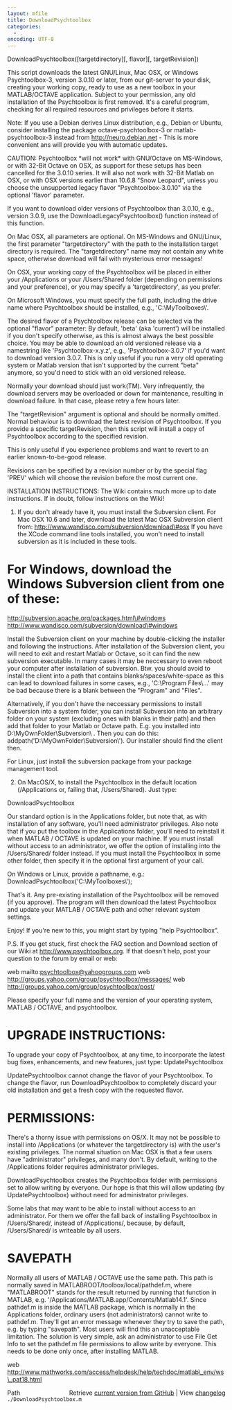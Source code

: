 ```yaml
---
layout: mfile
title: DownloadPsychtoolbox
categories:
  - .
encoding: UTF-8
---
```


DownloadPsychtoolbox\(\[targetdirectory\]\[, flavor\]\[, targetRevision\]\)

This script downloads the latest GNU/Linux, Mac OSX, or Windows
Psychtoolbox-3, version 3.0.10 or later, from our git-server to your
disk, creating your working copy, ready to use as a new toolbox in your
MATLAB/OCTAVE application. Subject to your permission, any old
installation of the Psychtoolbox is first removed. It's a careful
program, checking for all required resources and privileges before it
starts.

Note: If you use a Debian derives Linux distribution, e.g., Debian or
Ubuntu, consider installing the package octave-psychtoolbox-3 or
matlab-psychtoolbox-3 instead from http://neuro.debian.net - This is more
convenient ans will provide you with automatic updates.

CAUTION: Psychtoolbox \*will not work\* with GNU/Octave on MS-Windows, or
with 32-Bit Octave on OSX, as support for these setups has been cancelled
for the 3.0.10 series. It will also not work with 32-Bit Matlab on OSX,
or with OSX versions earlier than 10.6.8 "Snow Leopard", unless you
choose the unsupported legacy flavor "Psychtoolbox-3.0.10" via the
optional 'flavor' parameter.

If you want to download older versions of Psychtoolbox than 3.0.10, e.g.,
version 3.0.9, use the DownloadLegacyPsychtoolbox\(\) function instead of
this function.

On Mac OSX, all parameters are optional. On MS-Windows and GNU/Linux, the
first parameter "targetdirectory" with the path to the installation
target directory is required. The "targetdirectory" name may not contain
any white space, otherwise download will fail with mysterious error
messages\!

On OSX, your working copy of the Psychtoolbox will be placed in either
your /Applications or your /Users/Shared folder \(depending on permissions
and your preference\), or you may specify a 'targetdirectory', as you
prefer.

On Microsoft Windows, you must specify the full path, including
the drive name where Psychtoolbox should be installed, e.g.,
'C:\\MyToolboxes\\'.

The desired flavor of a Psychtoolbox release can be selected via the
optional "flavor" parameter: By default, 'beta' \(aka 'current'\) will be
installed if you don't specify otherwise, as this is almost always the
best possible choice. You may be able to download an old versioned
release via a namestring like 'Psychtoolbox-x.y.z', e.g.,
'Psychtoolbox-3.0.7' if you'd want to download version 3.0.7. This is
only useful if you run a very old operating system or Matlab version that
isn't supported by the current "beta" anymore, so you'd need to stick
with an old versioned release.

Normally your download should just work\(TM\). Very infrequently, the
download servers may be overloaded or down for maintenance, resulting in
download failure. In that case, please retry a few hours later.


The "targetRevision" argument is optional and should be normally omitted.
Normal behaviour is to download the latest revision of Psychtoolbox. If
you provide a specific targetRevision, then this script will install a
copy of Psychtoolbox according to the specified revision.

This is only useful if you experience problems and want to revert to an
earlier known-to-be-good release.

Revisions can be specified by a revision number or by the special flag
'PREV' which will choose the revision before the most current one.


INSTALLATION INSTRUCTIONS: The Wiki contains much more up to date
instructions. If in doubt, follow instructions on the Wiki\!

1. If you don't already have it, you must install the Subversion client.
For Mac OSX 10.6 and later, download the latest Mac OSX Subversion client
from: http://www.wandisco.com/subversion/download\#osx
If you have the XCode command line tools installed, you won't need to
install subversion as it is included in these tools.

# For Windows, download the Windows Subversion client from one of these:

http://subversion.apache.org/packages.html\#windows
http://www.wandisco.com/subversion/download\#windows

Install the Subversion client on your machine by double-clicking the
installer and following the instructions. After installation of the
Subversion client, you will need to exit and restart Matlab or Octave, so
it can find the new subversion executable. In many cases it may be
neccessary to even reboot your computer after installation of subversion.
Btw. you should avoid to install the client into a path that contains
blanks/spaces/white-space as this can lead to download failures in some
cases, e.g., 'C:\\Program Files\\...' may be bad because there is a blank
between the "Program" and "Files".

Alternatively, if you don't have the neccessary permissions to install
Subversion into a system folder, you can install Subversion into an
arbitrary folder on your system \(excluding ones with blanks in their
path\) and then add that folder to your Matlab or Octave path. E.g. you
installed into D:\\MyOwnFolder\\Subversion\\ . Then you can do this:
addpath\('D:\\MyOwnFolder\\Subversion\\'\). Our installer should find the
client then.

For Linux, just install the subversion package from your package
management tool.


2. On MacOS/X, to install the Psychtoolbox in the default location
\(/Applications or, failing that, /Users/Shared\). Just type:

DownloadPsychtoolbox

Our standard option is in the Applications folder, but note that, as with
installation of any software, you'll need administrator privileges. Also
note that if you put the toolbox in the Applications folder, you'll need
to reinstall it when MATLAB / OCTAVE is updated on your machine. If you
must install without access to an administrator, we offer the option of
installing into the /Users/Shared/ folder instead. If you must install
the Psychtoolbox in some other folder, then specify it in the optional
first argument of your call.

On Windows or Linux, provide a pathname, e.g.:
DownloadPsychtoolbox\('C:\\MyToolboxes\\'\);

That's it. Any pre-existing installation of the Psychtoolbox will be
removed \(if you approve\). The program will then download the latest
Psychtoolbox and update your MATLAB / OCTAVE path and other relevant
system settings.

Enjoy\! If you're new to this, you might start by typing "help
Psychtoolbox".

P.S. If you get stuck, first check the FAQ section and Download section
of our Wiki at http://www.psychtoolbox.org. If that doesn't help, post
your question to the forum by email or web:

web mailto:psychtoolbox@yahoogroups.com
web http://groups.yahoo.com/group/psychtoolbox/messages/
web http://groups.yahoo.com/group/psychtoolbox/post/

Please specify your full name and the version of your operating system,
MATLAB / OCTAVE, and psychtoolbox.

# UPGRADE INSTRUCTIONS:

To upgrade your copy of Psychtoolbox, at any time, to incorporate the
latest bug fixes, enhancements, and new features, just type:
UpdatePsychtoolbox

UpdatePsychtoolbox cannot change the flavor of your Psychtoolbox. To
change the flavor, run DownloadPsychtoolbox to completely discard your
old installation and get a fresh copy with the requested flavor.

# PERMISSIONS:

There's a thorny issue with permissions on OS/X. It may not be possible
to install into /Applications \(or whatever the targetdirectory is\) with
the user's existing privileges. The normal situation on Mac OSX is that a
few users have "administrator" privileges, and many don't. By default,
writing to the /Applications folder requires administrator privileges.

DownloadPsychtoolbox creates the Psychtoolbox folder with permissions set
to allow writing by everyone. Our hope is that this will allow updating
\(by UpdatePsychtoolbox\) without need for administrator privileges.

Some labs that may want to be able to install without access to an
administrator. For them we offer the fall back of installing Psychtoolbox
in /Users/Shared/, instead of /Applications/, because, by default,
/Users/Shared/ is writeable by all users.

# SAVEPATH

Normally all users of MATLAB / OCTAVE use the same path. This path is
normally saved in MATLABROOT/toolbox/local/pathdef.m, where "MATLABROOT"
stands for the result returned by running that function in MATLAB, e.g.
'/Applications/MATLAB.app/Contents/Matlab14.1'. Since pathdef.m is inside
the MATLAB package, which is normally in the Applications folder,
ordinary users \(not administrators\) cannot write to pathdef.m. They'll
get an error message whenever they try to save the path, e.g. by typing
"savepath". Most users will find this an unacceptable limitation. The
solution is very simple, ask an administrator to use File Get Info to set
the pathdef.m file permissions to allow write by everyone. This needs to
be done only once, after installing MATLAB.

web http://www.mathworks.com/access/helpdesk/help/techdoc/matlab\_env/ws\_pat18.html




<div class="code_header" style="text-align:right;">
  <span style="float:left;">Path&nbsp;&nbsp;</span> <span class="counter">Retrieve <a href=
  "https://raw.github.com/Psychtoolbox-3/Psychtoolbox-3/beta/./DownloadPsychtoolbox.m">current version from GitHub</a> | View <a href=
  "https://github.com/Psychtoolbox-3/Psychtoolbox-3/commits/beta/./DownloadPsychtoolbox.m">changelog</a></span>
</div>
<div class="code">
  <code>./DownloadPsychtoolbox.m</code>
</div>
